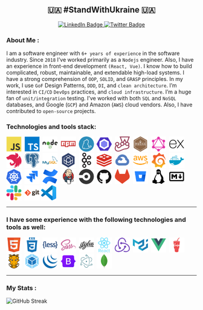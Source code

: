 <h2 align="center"> 🇺🇦 #StandWithUkraine 🇺🇦 </h2>

<div id="badges" align="center">
  <a href="https://www.linkedin.com/in/volodymyrvovk/">
    <img src="https://img.shields.io/badge/LinkedIn-blue?style=for-the-badge&logo=linkedin&logoColor=white" alt="LinkedIn Badge"/>
  </a>
  <a href="https://twitter.com/Volodymyr_Vovk">
    <img src="https://img.shields.io/badge/Twitter-blue?style=for-the-badge&logo=twitter&logoColor=white" alt="Twitter Badge"/>
  </a>
</div>

### About Me :

I am a software engineer with `6+ years of experience` in the software industry. Since `2018` I’ve worked primarily as a `Nodejs` engineer. Also, I have an experience in front-end development `(React, Vue)`. I know how to build complicated, robust, maintainable, and extendable high-load systems. I have a strong comprehension of `OOP`, `SOLID`, and `GRASP` principles. In my work, I use `GoF` Design Patterns, `DDD`, `DI`, and `clean architecture`. I’m interested in `CI/CD` `DevOps` practices, and `cloud infrastructure`. I’m a huge fan of `unit/integration` testing. I’ve worked with both `SQL` and `NoSQL` databases, and Google (`GCP`) and Amazon (`AWS`) cloud vendors. Also, I have contributed to `open-source` projects.

### Technologies and tools stack:

<div>
  <img src="https://github.com/devicons/devicon/blob/master/icons/javascript/javascript-original.svg" title="JavaScript" alt="JavaScript" width="40" height="40"/>&nbsp;
  <img src="https://github.com/devicons/devicon/blob/master/icons/typescript/typescript-plain.svg" title="TypeScript" alt="TypeScript" width="40" height="40"/>&nbsp;
  <img src="https://github.com/devicons/devicon/blob/master/icons/nodejs/nodejs-original-wordmark.svg" title="NodeJS" alt="NodeJS" width="40" height="40"/>&nbsp;
  <img src="https://github.com/devicons/devicon/blob/master/icons/npm/npm-original-wordmark.svg" title="Npm" alt="Npm" width="40" height="40"/>&nbsp;
  <img src="https://github.com/devicons/devicon/blob/master/icons/yarn/yarn-original.svg" title="yarn" alt="yarn" width="40" height="40"/>&nbsp;
  <img src="https://github.com/devicons/devicon/blob/master/icons/eslint/eslint-original.svg" title="Eslint"  alt="Eslint" width="40" height="40"/>&nbsp;
  <img src="https://github.com/devicons/devicon/blob/master/icons/jest/jest-plain.svg" title="Jest" alt="Jest" width="40" height="40"/>&nbsp;
  <img src="https://github.com/devicons/devicon/blob/master/icons/mocha/mocha-plain.svg" title="Mocha" alt="Mocha" width="40" height="40"/>&nbsp;
  <img src="https://github.com/devicons/devicon/blob/master/icons/graphql/graphql-plain.svg" title="GraphQL"  alt="GraphQL" width="40" height="40"/>&nbsp;
  <img src="https://github.com/devicons/devicon/blob/master/icons/express/express-original.svg" title="Express"  alt="Express" width="40" height="40"/>&nbsp;
  <img src="https://github.com/devicons/devicon/blob/master/icons/nestjs/nestjs-plain.svg" title="NestJS"  alt="NestJS" width="40" height="40"/>&nbsp;
  <img src="https://github.com/devicons/devicon/blob/master/icons/postgresql/postgresql-plain.svg" title="PostgreSQL"  alt="PostgreSQL" width="40" height="40"/>&nbsp;
  <img src="https://github.com/devicons/devicon/blob/master/icons/mysql/mysql-original-wordmark.svg" title="MySQL"  alt="MySQL" width="40" height="40"/>&nbsp;
  <img src="https://github.com/devicons/devicon/blob/master/icons/sequelize/sequelize-plain.svg" title="Sequelize"  alt="Sequelize" width="40" height="40"/>&nbsp;
  <img src="https://github.com/devicons/devicon/blob/master/icons/apachekafka/apachekafka-original.svg" title="Kafka"  alt="Kafka" width="40" height="40"/>&nbsp;
  <img src="https://github.com/devicons/devicon/blob/master/icons/redis/redis-plain.svg" title="Redis"  alt="Redis" width="40" height="40"/>&nbsp;
  <img src="https://github.com/devicons/devicon/blob/master/icons/googlecloud/googlecloud-plain.svg" title="Google cloud services"  alt="Google cloud services" width="40" height="40"/>&nbsp;
  <img src="https://github.com/devicons/devicon/blob/master/icons/amazonwebservices/amazonwebservices-plain-wordmark.svg" title="AWS" alt="AWS" width="40" height="40"/>&nbsp;
  <img src="https://github.com/devicons/devicon/blob/master/icons/grafana/grafana-original.svg" title="Grafana"  alt="Grafana" width="40" height="40"/>&nbsp;
  <img src="https://github.com/devicons/devicon/blob/master/icons/docker/docker-plain.svg" title="Docker"  alt="Docker" width="40" height="40"/>&nbsp;
  <img src="https://github.com/devicons/devicon/blob/master/icons/kubernetes/kubernetes-plain.svg" title="Kubernetes"  alt="Kubernetes" width="40" height="40"/>&nbsp;
  <img src="https://github.com/devicons/devicon/blob/master/icons/jira/jira-original.svg" title="Jira"  alt="Jira" width="40" height="40"/>&nbsp;
  <img src="https://github.com/devicons/devicon/blob/master/icons/confluence/confluence-original.svg" title="Confluence"  alt="Confluence" width="40" height="40"/>&nbsp;
  <img src="https://github.com/devicons/devicon/blob/master/icons/jenkins/jenkins-original.svg" title="Jenkins"  alt="Jenkins" width="40" height="40"/>&nbsp;
  <img src="https://github.com/devicons/devicon/blob/master/icons/circleci/circleci-plain.svg" title="Circleci"  alt="Circleci" width="40" height="40"/>&nbsp;
  <img src="https://github.com/devicons/devicon/blob/master/icons/github/github-original.svg" title="Github"  alt="Github" width="40" height="40"/>&nbsp;
  <img src="https://github.com/devicons/devicon/blob/master/icons/gitlab/gitlab-plain.svg" title="Gitlab"  alt="Gitlab" width="40" height="40"/>&nbsp;
  <img src="https://github.com/devicons/devicon/blob/master/icons/bitbucket/bitbucket-original.svg" title="Bitbucket"  alt="Bitbucket" width="40" height="40"/>&nbsp;
  <img src="https://github.com/devicons/devicon/blob/master/icons/linux/linux-plain.svg" title="Linux"  alt="Linux" width="40" height="40"/>&nbsp;
  <img src="https://github.com/devicons/devicon/blob/master/icons/markdown/markdown-original.svg" title="Markdown"  alt="Markdown" width="40" height="40"/>&nbsp;
  <img src="https://github.com/devicons/devicon/blob/master/icons/slack/slack-original.svg" title="Slack"  alt="Slack" width="40" height="40"/>&nbsp;
  <img src="https://github.com/devicons/devicon/blob/master/icons/git/git-original-wordmark.svg" title="Git" alt="Git" width="40" height="40"/> <img src="https://github.com/devicons/devicon/blob/master/icons/vscode/vscode-original.svg" title="vscode" alt="vscode" width="40" height="40"/>
</div>

---

### I have some experience with the following technologies and tools as well:

<div>
  <img src="https://github.com/devicons/devicon/blob/master/icons/html5/html5-original.svg" title="HTML5" alt="HTML" width="40" height="40"/>&nbsp;
  <img src="https://github.com/devicons/devicon/blob/master/icons/css3/css3-plain-wordmark.svg"  title="CSS3" alt="CSS" width="40" height="40"/>&nbsp;
  <img src="https://github.com/devicons/devicon/blob/master/icons/less/less-plain-wordmark.svg" title="Less" alt="Less" width="40" height="40"/>&nbsp;
  <img src="https://github.com/devicons/devicon/blob/master/icons/sass/sass-original.svg" title="Sass" alt="Sass" width="40" height="40"/>&nbsp;
  <img src="https://github.com/devicons/devicon/blob/master/icons/stylus/stylus-original.svg" title="Stylus" alt="Stylus" width="40" height="40"/>&nbsp;
  <img src="https://github.com/devicons/devicon/blob/master/icons/react/react-original-wordmark.svg" title="React" alt="React" width="40" height="40"/>&nbsp;
  <img src="https://github.com/devicons/devicon/blob/master/icons/redux/redux-original.svg" title="Redux" alt="Redux " width="40" height="40"/>&nbsp;
  <img src="https://github.com/devicons/devicon/blob/master/icons/materialui/materialui-original.svg" title="Material UI" alt="Material UI" width="40" height="40"/>&nbsp;
  <img src="https://github.com/devicons/devicon/blob/master/icons/vuejs/vuejs-original.svg" title="VueJS" alt="VueJS" width="40" height="40"/>&nbsp;
  <img src="https://github.com/devicons/devicon/blob/master/icons/gulp/gulp-plain.svg" title="Gulp" alt="Gulp" width="40" height="40"/>&nbsp;
  <img src="https://github.com/devicons/devicon/blob/master/icons/grunt/grunt-original.svg" title="Grunt" alt="Grunt" width="40" height="40"/>&nbsp;
  <img src="https://github.com/devicons/devicon/blob/master/icons/webpack/webpack-original.svg" title="Webpack" alt="Webpack" width="40" height="40"/>&nbsp;
  <img src="https://github.com/devicons/devicon/blob/master/icons/jquery/jquery-original.svg" title="jQuery" alt="jQuery" width="40" height="40"/>&nbsp;
  <img src="https://github.com/devicons/devicon/blob/master/icons/bootstrap/bootstrap-original.svg" title="Bootstrap" alt="Bootstrap" width="40" height="40"/>&nbsp;
  <img src="https://github.com/devicons/devicon/blob/master/icons/electron/electron-original.svg" title="Electron" alt="Electron" width="40" height="40"/>&nbsp;
  <img src="https://github.com/devicons/devicon/blob/master/icons/mongodb/mongodb-original.svg" title="Mongodb" alt="Mongodb" width="40" height="40"/>&nbsp;
</div>

---

### My Stats :

![GitHub Streak](http://github-readme-streak-stats.herokuapp.com?user=vovk1805&theme=github-dark&date_format=j%20M%5B%20Y%5D)

<!-- ![My GitHub stats](https://github-readme-stats.vercel.app/api?username=vovk1805&count_private=true&show_icons=true&theme=cobalt) -->
